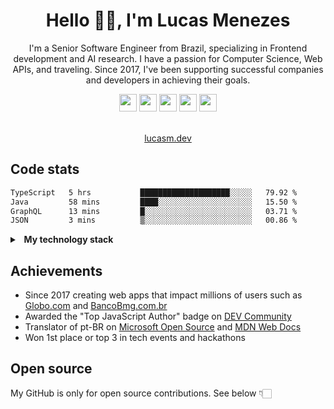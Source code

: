 <h1 align="center">Hello 👋🏻, I'm Lucas Menezes</h1>
<p align="center">I'm a Senior Software Engineer from Brazil, specializing in Frontend development and AI research. I have a passion for Computer Science, Web APIs, and traveling. Since 2017, I've been supporting successful companies and developers in achieving their goals.</p>

<div align="center">
<a title="Bluesky" href="https://bsky.app/profile/lucasm.dev">
<img height="28" width="28" style="color:red;" src="https://cdn.simpleicons.org/bluesky/4493f8" /></a>
  
<a title="X" href="https://x.com/lucasmezs">
<img height="28" width="28" src="https://cdn.simpleicons.org/x/4493f8" /></a>

<a title="DEV Community" href="https://dev.to/lucasm">
<img height="28" width="28" src="https://cdn.simpleicons.org/devdotto/4493f8" /></a>

<a title="Codepen" href="https://codepen.io/lucasm">
<img height="28" width="28" src="https://cdn.simpleicons.org/codepen/4493f8" /></a>

<a title="LinkedIn" href="https://linkedin.com/in/lucasmezs">
<img height="28" width="28" src="https://cdn.simpleicons.org/linkedin/4493f8" /></a>
</div>

</br>

<p align="center"><a href="https://lucasm.dev">lucasm.dev</a></p>


## Code stats

<!--START_SECTION:waka-->

```txt
TypeScript   5 hrs           ████████████████████░░░░░   79.92 %
Java         58 mins         ████░░░░░░░░░░░░░░░░░░░░░   15.50 %
GraphQL      13 mins         █░░░░░░░░░░░░░░░░░░░░░░░░   03.71 %
JSON         3 mins          ▒░░░░░░░░░░░░░░░░░░░░░░░░   00.86 %
```

<!--END_SECTION:waka-->

<details>
<summary><strong>&nbsp;&nbsp;My technology stack</strong></summary>
</br>

<div>
  
<a title="typescript" href="https://typescriptlang.org">
<img height="48" width="48" src="https://cdn.simpleicons.org/typescript/4493f8" /></a>

<a title="javascript" href="https://developer.mozilla.org/docs/Web/JavaScript">
<img height="48" width="48" src="https://cdn.simpleicons.org/javascript/4493f8" /></a>

<a target="_blank" rel="nodejs" title="nodejs" href="https://nodejs.org">
<img height="48" width="48" src="https://cdn.simpleicons.org/nodedotjs/4493f8" /></a>

<a title="css" href="https://developer.mozilla.org/docs/Web/CSS">
<img height="48" width="48" src="https://cdn.simpleicons.org/css3/4493f8" /></a>

<a title="html" href="https://developer.mozilla.org/docs/Web/HTML">
<img height="48" width="48" src="https://cdn.simpleicons.org/html5/4493f8" /></a>

<a title="react" href="https://react.dev">
<img height="48" width="48" src="https://cdn.simpleicons.org/react/4493f8" /></a>

<a title="nextjs" href="https://nextjs.org">
<img height="48" width="48" src="https://cdn.simpleicons.org/nextdotjs/4493f8" /></a>

<a title="pwa" href="https://developer.mozilla.org/docs/Web/Progressive_web_apps">
<img height="48" width="48" src="https://cdn.simpleicons.org/pwa/4493f8" /></a>

<a title="vite" href="https://vitejs.dev/">
<img height="48" width="48" src="https://cdn.simpleicons.org/vite/4493f8" /></a>

<a title="webpack" href="https://webpack.js.org">
<img height="48" width="48" src="https://cdn.simpleicons.org/webpack/4493f8" /></a>

<a title="storybook" href="https://storybook.js.org/">
<img height="48" width="48" src="https://cdn.simpleicons.org/storybook/4493f8" /></a>

<a title="graphql" href="https://graphql.org">
<img height="48" width="48" src="https://cdn.simpleicons.org/graphql/4493f8" /></a>

<a title="eslint" href="https://eslint.org">
<img height="48" width="48" src="https://cdn.simpleicons.org/eslint/4493f8" /></a>

<a title="jest" href="https://jestjs.io">
<img height="48" width="48" src="https://cdn.simpleicons.org/jest/4493f8" /></a>

<a title="testing library" href="https://testing-library.com/">
<img height="48" width="48" src="https://cdn.simpleicons.org/testinglibrary/4493f8" /></a>

<a title="sass" href="https://sass-lang.com">
<img height="48" width="48" src="https://cdn.simpleicons.org/sass/4493f8" /></a>

<a title="styled-components" href="https://styled-components.com">
<img height="48" width="48" src="https://cdn.simpleicons.org/styledcomponents/4493f8" /></a>

<a title="svg" href="https://developer.mozilla.org/docs/Web/SVG">
<img height="48" width="48" src="https://cdn.simpleicons.org/svg/4493f8" /></a>

<a title="vuejs" href="https://vuejs.org/">
<img height="48" width="48" src="https://cdn.simpleicons.org/vuedotjs/4493f8" /></a>

<a title="svelte" href="https://svelte.dev/">
<img height="48" width="48" src="https://cdn.simpleicons.org/svelte/4493f8" /></a>

<a title="npm" href="https://npmjs.com/">
<img height="48" width="48" src="https://cdn.simpleicons.org/npm/4493f8" /></a>

<a title="yarn" href="https://yarnpkg.com/">
<img height="48" width="48" src="https://cdn.simpleicons.org/yarn/4493f8" /></a>



<a title="git" href="https://git-scm.com">
<img height="48" width="48" src="https://cdn.simpleicons.org/git/4493f8" /></a>

<a title="linux" href="https://distrochooser.de/">
<img height="48" width="48" src="https://cdn.simpleicons.org/linux/4493f8" /></a>

<a title="docker" href="https://docker.com">
<img height="48" width="48" src="https://cdn.simpleicons.org/docker/4493f8" /></a>

<a title="cloudflare" href="https://cloudflare.com">
<img height="48" width="48" src="https://cdn.simpleicons.org/cloudflare/4493f8" /></a>

<a title="azure devops" href="https://azure.microsoft.com/products/devops">
<img height="48" width="48" src="https://lucasm.dev/icon-azure.svg" /></a>

<a title="aws" href="https://aws.amazon.com">
<img height="48" width="48" src="https://cdn.simpleicons.org/amazonwebservices/4493f8" /></a>

<a title="google cloud" href="https://cloud.google.com">
<img height="48" width="48" src="https://cdn.simpleicons.org/googlecloud/4493f8" /></a>

<a title="dynatrace" href="https://dynatrace.com/">
<img height="48" width="48" src="https://cdn.simpleicons.org/dynatrace/4493f8" /></a>

<a title="grafana" href="https://grafana.com">
<img height="48" width="48" src="https://cdn.simpleicons.org/grafana/4493f8" /></a>

<a title="google analytics" href="https://analytics.google.com/">
<img height="48" width="48" src="https://cdn.simpleicons.org/googleanalytics/4493f8" /></a>



<a title="wordpress" href="https://wordpress.org">
<img height="48" width="48" src="https://cdn.simpleicons.org/wordpress/4493f8" /></a>

<a title="postgresql" href="https://postgresql.org">
<img height="48" width="48" src="https://cdn.simpleicons.org/postgresql/4493f8" /></a>

<a title="java" href="https://java.com">
<img height="48" width="48"  src="https://lucasm.dev/icon-java.svg" /></a>

<a title="python" href="https://python.org">
<img height="48" width="48" src="https://cdn.simpleicons.org/python/4493f8" /></a>

<a title="c" href="https://w3schools.com/c">
<img height="48" width="48" src="https://cdn.simpleicons.org/c/4493f8" /></a>

<a title="nginx" href="https://nginx.com">
<img height="48" width="48" src="https://cdn.simpleicons.org/nginx/4493f8" /></a>

<a title="openai" href="https://openai.com">
<img height="48" width="48" src="https://cdn.simpleicons.org/openai/4493f8" /></a>

<a title="github copilot" href="https://github.com/features/copilot">
<img height="48" width="48" src="https://cdn.simpleicons.org/githubcopilot/4493f8" /></a>

</div>

</details>

## Achievements
- Since 2017 creating web apps that impact millions of users such as [Globo.com](https://www.globo.com/?utm_source=lucasm.dev) and [BancoBmg.com.br](https://www.bancobmg.com.br/?utm_source=lucasm.dev)
- Awarded the "Top JavaScript Author" badge on [DEV Community](https://dev.to/lucasm/)
- Translator of pt-BR on [Microsoft Open Source](https://github.com/microsoft/) and [MDN Web Docs](https://github.com/mdn/)
- Won 1st place or top 3 in tech events and hackathons

## Open source
My GitHub is only for open source contributions. See below 👇🏻
